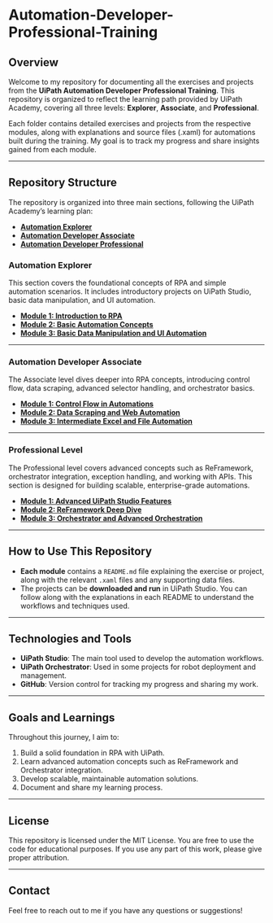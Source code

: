 # Automation-Developer-Professional-Training

## Overview
Welcome to my repository for documenting all the exercises and projects from the **UiPath Automation Developer Professional Training**. This repository is organized to reflect the learning path provided by UiPath Academy, covering all three levels: **Explorer**, **Associate**, and **Professional**.

Each folder contains detailed exercises and projects from the respective modules, along with explanations and source files (.xaml) for automations built during the training. My goal is to track my progress and share insights gained from each module.

---

## Repository Structure

The repository is organized into three main sections, following the UiPath Academy’s learning plan:
- **[Automation Explorer](./Automation%20Explorer/)**
- **[Automation Developer Associate](./Automation%20Developer%20Associate/)**
- **[Automation Developer Professional](./Automation%20Developer%20Professional/)**

### Automation Explorer
This section covers the foundational concepts of RPA and simple automation scenarios. It includes introductory projects on UiPath Studio, basic data manipulation, and UI automation.

- **[Module 1: Introduction to RPA](./Explorer_Level/Module_1_Intro_RPA/)**
- **[Module 2: Basic Automation Concepts](./Explorer_Level/Module_2_Basic_Automation/)**
- **[Module 3: Basic Data Manipulation and UI Automation](./Explorer_Level/Module_3_Data_Manipulation_UI_Automation/)**


---

### Automation Developer Associate
The Associate level dives deeper into RPA concepts, introducing control flow, data scraping, advanced selector handling, and orchestrator basics.

- **[Module 1: Control Flow in Automations](./Associate_Level/Module_1_Control_Flow/)**
- **[Module 2: Data Scraping and Web Automation](./Associate_Level/Module_2_Data_Scraping_Web_Automation/)**
- **[Module 3: Intermediate Excel and File Automation](./Associate_Level/Module_3_Excel_File_Automation/)**


---

### Professional Level
The Professional level covers advanced concepts such as ReFramework, orchestrator integration, exception handling, and working with APIs. This section is designed for building scalable, enterprise-grade automations.

- **[Module 1: Advanced UiPath Studio Features](./Professional_Level/Module_1_Advanced_Studio_Features/)**
- **[Module 2: ReFramework Deep Dive](./Professional_Level/Module_2_ReFramework_Deep_Dive/)**
- **[Module 3: Orchestrator and Advanced Orchestration](./Professional_Level/Module_3_Orchestrator_Advanced_Orchestration/)**


---

## How to Use This Repository

- **Each module** contains a `README.md` file explaining the exercise or project, along with the relevant `.xaml` files and any supporting data files.
- The projects can be **downloaded and run** in UiPath Studio. You can follow along with the explanations in each README to understand the workflows and techniques used.

---

## Technologies and Tools

- **UiPath Studio**: The main tool used to develop the automation workflows.
- **UiPath Orchestrator**: Used in some projects for robot deployment and management.
- **GitHub**: Version control for tracking my progress and sharing my work.

---

## Goals and Learnings

Throughout this journey, I aim to:
1. Build a solid foundation in RPA with UiPath.
2. Learn advanced automation concepts such as ReFramework and Orchestrator integration.
3. Develop scalable, maintainable automation solutions.
4. Document and share my learning process.

---

## License
This repository is licensed under the MIT License. You are free to use the code for educational purposes. If you use any part of this work, please give proper attribution.

---

## Contact
Feel free to reach out to me if you have any questions or suggestions!
